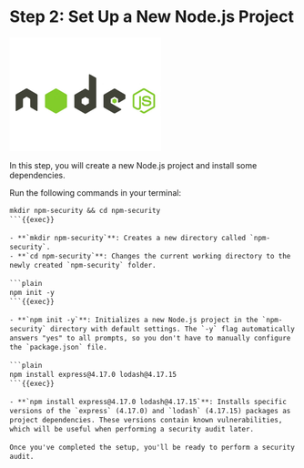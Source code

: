 # Step 2: Set Up a New Node.js Project

<img src="../assets/nodejs.jpg" height="200">

In this step, you will create a new Node.js project and install some dependencies. 

Run the following commands in your terminal:

```plain
mkdir npm-security && cd npm-security
```{{exec}}

- **`mkdir npm-security`**: Creates a new directory called `npm-security`.
- **`cd npm-security`**: Changes the current working directory to the newly created `npm-security` folder.

```plain
npm init -y
```{{exec}}

- **`npm init -y`**: Initializes a new Node.js project in the `npm-security` directory with default settings. The `-y` flag automatically answers "yes" to all prompts, so you don't have to manually configure the `package.json` file.

```plain
npm install express@4.17.0 lodash@4.17.15
```{{exec}}

- **`npm install express@4.17.0 lodash@4.17.15`**: Installs specific versions of the `express` (4.17.0) and `lodash` (4.17.15) packages as project dependencies. These versions contain known vulnerabilities, which will be useful when performing a security audit later.

Once you've completed the setup, you'll be ready to perform a security audit.